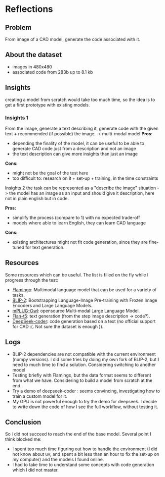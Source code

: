# Reflections

## Problem

From image of a CAD model, generate the code associated with it.

## About the dataset

- images in 480x480
- associated code from 283b up to 8.1 kb

## Insights

creating a model from scratch would take too much time, so the idea is to get a first prototype with existing models.

### Insights 1

From the image, generate a text describing it, generate code with the given text + recommended (if possible) the image. -> multi-modal model
**Pros:**

- depending the finality of the model, it can be useful to be able to generate CAD code just from a description and not an image
- the text description can give more insights than just an image

**Cons:**

- might not be the goal of the test here
- too difficult to: research on it + set-up + training, in the time constraints

Insights 2
the task can be represented as a "describe the image" situation -> the model has an image as an input and should give it description, here not in plain english but in code.

**Pros:**

- simplify the process (compare to 1) with no expected trade-off
- models where able to learn English, they can learn CAD language

**Cons:**

- existing architectures might not fit code generation, since they are fine-tuned for text generation.

## Resources

Some resources which can be useful. The list is filled on the fly while I progress through the test:

- [Flamingo](https://github.com/mlfoundations/open_flamingo): Multimodal language model that can be used for a variety of tasks.
- [BLIP-2](https://github.com/salesforce/LAVIS/tree/5ee63d688ba4cebff63acee04adaef2dee9af207): Bootstrapping Language-Image Pre-training with Frozen Image Encoders and Large Language Models.
- [mPLUG-Owl](https://github.com/X-PLUG/mPLUG-Owl): opensource Multi-modal Large Language Model.
- [Flan-t5](https://huggingface.co/google/flan-t5-xxl): text generation (from the step image description -> code?).
- [DeepSeek-coder](https://github.com/deepseek-ai/DeepSeek-Coder): code generation based on a text (no official support for CAD :(. Not sure the dataset is enough )).

## Logs

- BLIP-2 dependencies are not compatible with the current environment (numpy versions). I did some tries by doing my own fork of BLIP-2, but I need to much time to find a solution. Considering switching to another model
- Testing briefly with Flamingo, but the data format seems to different from what we have. Considering to build a model from scratch at the end.
- Try a demo of deepseek-coder : seems convincing, investigating how to train a custom model for it.
- My GPU is not powerful enough to try the demo for deepseek. I decide to write down the code of how I see the full workflow, without testing it.

## Conclusion

So i did not succeed to reach the end of the base model. Several point I think blocked me:

- I spent too much time figuring out how to handle the environment (I did not know about uv, and spent a bit less than an hour to fix the set-up on my computer) and the models I found online.
- I had to take time to understand some concepts with code generation which I did not master.
